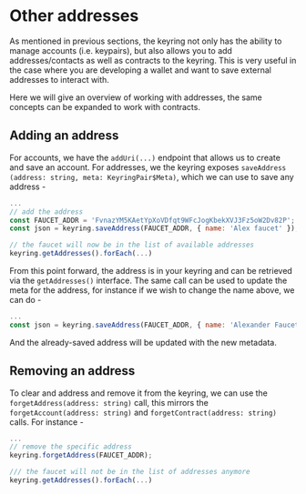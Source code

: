 # Other addresses

As mentioned in previous sections, the keyring not only has the ability to manage accounts (i.e. keypairs), but also allows you to add addresses/contacts as well as contracts to the keyring. This is very useful in the case where you are developing a wallet and want to save external addresses to interact with.

Here we will give an overview of working with addresses, the same concepts can be expanded to work with contracts.

## Adding an address

For accounts, we have the `addUri(...)` endpoint that allows us to create and save an account. For addresses, we the keyring exposes `saveAddress (address: string, meta: KeyringPair$Meta)`, which we can use to save any address -

```js
...
// add the address
const FAUCET_ADDR = 'FvnazYM5KAetYpXoVDfqt9WFcJogKbekXVJ3Fz5oW2Dv82P';
const json = keyring.saveAddress(FAUCET_ADDR, { name: 'Alex faucet' });

// the faucet will now be in the list of available addresses
keyring.getAddresses().forEach(...)
```

From this point forward, the address is in your keyring and can be retrieved via the `getAddresses()` interface. The same call can be used to update the meta for the address, for instance if we wish to change the name above, we can do -

```js
...
const json = keyring.saveAddress(FAUCET_ADDR, { name: 'Alexander Faucet' });
```

And the already-saved address will be updated with the new metadata.

## Removing an address

To clear and address and remove it from the keyring, we can use the `forgetAddress(address: string)` call, this mirrors the `forgetAccount(address: string)` and `forgetContract(address: string)` calls. For instance -

```js
...
// remove the specific address
keyring.forgetAddress(FAUCET_ADDR);

/// the faucet will not be in the list of addresses anymore
keyring.getAddresses().forEach(...)
```
